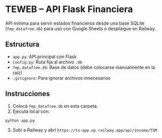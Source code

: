 # TEWEB – API Flask Financiera

API mínima para servir estados financieros desde una base SQLite (`fmp_datafree.db`) para uso con Google Sheets o despliegue en Railway.

## Estructura

- `app.py`: API principal con Flask
- `config.py`: Ruta fija al archivo `.db`
- `fmp_datafree.db`: Base de datos (debe colocarse manualmente en la raíz)
- `.gitignore`: Para ignorar archivos innecesarios

## Instrucciones

1. Colocá `fmp_datafree.db` en esta carpeta.
2. Ejecutá local con:

```
python app.py
```

3. Subí a Railway y abrí `https://tu-app.up.railway.app/api/income/TSM`
